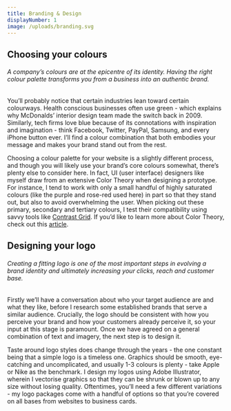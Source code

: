 ```yaml
---
title: Branding & Design
displayNumber: 1
image: /uploads/branding.svg
---
```

## Choosing your colours

###### A company’s colours are at the epicentre of its identity. Having the right colour palette transforms you from a business into an authentic brand.

You’ll probably notice that certain industries lean toward certain colourways. Health conscious businesses often use green - which explains why McDonalds’ interior design team made the switch back in 2009. Similarly, tech firms love blue because of its connotations with inspiration and imagination - think Facebook, Twitter, PayPal, Samsung, and every iPhone button ever. I’ll find a colour combination that both embodies your message and makes your brand stand out from the rest.

Choosing a colour palette for your website is a slightly different process, and though you will likely use your brand’s core colours somewhat, there’s plenty else to consider here. In fact, UI (user interface) designers like myself draw from an extensive Color Theory when designing a prototype. For instance, I tend to work with only a small handful of highly saturated colours (like the purple and rose-red used here) in part so that they stand out, but also to avoid overwhelming the user. When picking out these primary, secondary and tertiary colours, I test their compatibility using savvy tools like [Contrast Grid](https://contrast-grid.eightshapes.com/?version=1.1.0&background-colors=&foreground-colors=%23FFFFFF%2C%20White%0D%0A%23F2F2F2%0D%0A%23DDDDDD%0D%0A%23CCCCCC%0D%0A%23888888%0D%0A%23404040%2C%20Charcoal%0D%0A%23000000%2C%20Black%0D%0A%232F78C5%2C%20Effective%20on%20Extremes%0D%0A%230F60B6%2C%20Effective%20on%20Lights%0D%0A%23398EEA%2C%20Ineffective%0D%0A&es-color-form__tile-size=compact&es-color-form__show-contrast=aaa&es-color-form__show-contrast=aa&es-color-form__show-contrast=aa18&es-color-form__show-contrast=dnp). If you’d like to learn more about Color Theory, check out this [article](https://www.toptal.com/designers/ui/ui-color-guide).

## Designing your logo

###### Creating a fitting logo is one of the most important steps in evolving a brand identity and ultimately increasing your clicks, reach and customer base.

Firstly we’ll have a conversation about who your target audience are and what they like, before I research some established brands that serve a similar audience. Crucially, the logo should be consistent with how you perceive your brand and how your customers already perceive it, so your input at this stage is paramount. Once we have agreed on a general combination of text and imagery, the next step is to design it.

Taste around logo styles does change through the years - the one constant being that a simple logo is a timeless one. Graphics should be smooth, eye-catching and uncomplicated, and usually 1-3 colours is plenty - take Apple or Nike as the benchmark. I design my logos using Adobe Illustrator, wherein I vectorise graphics so that they can be shrunk or blown up to any size without losing quality. Oftentimes, you’ll need a few different variations -  my logo packages come with a handful of options so that you’re covered on all bases from websites to business cards.